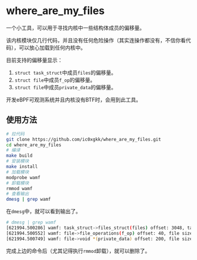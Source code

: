 # where_are_my_files

一个小工具，可以用于寻找内核中一些结构体成员的偏移量。

该内核模块仅几行代码，并且没有任何危险操作（其实连操作都没有，不信你看代码），可以放心加载到任何内核中。

目前支持的偏移量显示：
1. `struct task_struct`中成员`files`的偏移量。
2. `struct file`中成员`f_op`的偏移量。
3. `struct file`中成员`private_data`的偏移量。

开发eBPF可观测系统并且内核没有BTF时，会用到此工具。

## 使用方法

```bash
# 拉代码
git clone https://github.com/ic0xgkk/where_are_my_files.git
cd where_are_my_files
# 编译
make build
# 安装模块
make install
# 加载模块
modprobe wamf
# 卸载模块
rmmod wamf
# 查看输出
dmesg | grep wamf
```

在`dmesg`中，就可以看到输出了。
```bash
# dmesg | grep wamf
[621994.500286] wamf: task_struct->files_struct(files) offset: 3048, task_struct size: 9792 
[621994.500552] wamf: file->file_operations(f_op) offset: 40, file size: 232 
[621994.500749] wamf: file->void *(private_data) offset: 200, file size: 232
```

完成上边的命令后（尤其记得执行`rmmod`卸载），就可以删除了。
